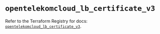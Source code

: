 # `opentelekomcloud_lb_certificate_v3`

Refer to the Terraform Registry for docs: [`opentelekomcloud_lb_certificate_v3`](https://registry.terraform.io/providers/opentelekomcloud/opentelekomcloud/1.36.38/docs/resources/lb_certificate_v3).
